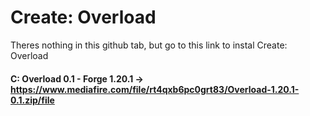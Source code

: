# Create: Overload
Theres nothing in this github tab, but go to this link to instal Create: Overload

#### C: Overload 0.1 - Forge 1.20.1 -> **https://www.mediafire.com/file/rt4qxb6pc0grt83/Overload-1.20.1-0.1.zip/file**
